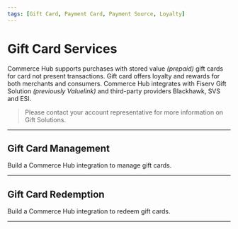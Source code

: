 ```yaml
---
tags: [Gift Card, Payment Card, Payment Source, Loyalty]
---
```


# Gift Card Services

Commerce Hub supports purchases with stored value _(prepaid)_ gift cards for card not present transactions. Gift card offers loyalty and rewards for both merchants and consumers. Commerce Hub integrates with Fiserv Gift Solution _(previously Valuelink)_ and third-party providers Blackhawk, SVS and ESI.

<!-- theme: info -->
> Please contact your account representative for more information on Gift Solutions.

---

## Gift Card Management

Build a Commerce Hub integration to manage gift cards.

<!-- type: row -->

<!-- type: card
title: Activation
description: Submit an Activation Request for a Stored Value Card. The request can be for a Virtual Gift Card or Physical gift card. Merchant funded.
link: ?path=docs/Resources/Guides/Payment-Sources/Gift/Activation.md
-->

<!-- type: card
title: Reload
description: Submit a Reload Request for a Stored Value card to add balance to the already activated Gift Card.
link: ?path= ADD LINKXXXXXXXXXXXXXXXXXXXXXXXX
-->

<!-- type: card
title: Cash Out
description: Submit a Cash Out Request for a Stored Value card. This transaction is used to remove fund from the card. The card continues to remain active.
link: ?path=docs/Resources/Guides/Payment-Sources/Gift/Cash-Out.md
-->

<!-- type: row-end -->

<!-- type: row -->

<!-- type: card
title: Merge 
description: Submit an Activation Request for a Stored Value Card. The request can be for a Virtual Gift Card or Physical gift card. Merchant funded.
link: ?path=docs/Resources/Guides/Payment-Sources/Gift/Activation.md
-->

<!-- type: card
title: Cancel
description: Submit a Reload Request for a Stored Value card to add balance to the already activated Gift Card.
link: ?path= ADD LINKXXXXXXXXXXXXXXXXXXXXXXXX
-->

<!-- type: card
title: Balance Inquiry
description: Submit a Cash Out Request for a Stored Value card. This transaction is used to remove fund from the card. The card continues to remain active.
link: ?path=docs/Resources/Guides/Payment-Sources/Gift/Cash-Out.md
-->

<!-- type: row-end -->

---

## Gift Card Redemption

Build a Commerce Hub integration to redeem gift cards.

<!-- type: row -->

<!-- type: card
title: Charges
description: Submit an Activation Request for a Stored Value Card. The request can be for a Virtual Gift Card or Physical gift card. Merchant funded.
link: ?path=docs/Resources/Guides/Payment-Sources/Gift/Activation.md
-->

<!-- type: card
title: Refunds
description: Submit a Reload Request for a Stored Value card to add balance to the already activated Gift Card.
link: ?path= ADD LINKXXXXXXXXXXXXXXXXXXXXXXXX
-->

<!-- type: card
title: Cancel
description: Submit a Cash Out Request for a Stored Value card. This transaction is used to remove fund from the card. The card continues to remain active.
link: ?path=docs/Resources/Guides/Payment-Sources/Gift/Cash-Out.md
-->

<!-- type: row-end -->

---
